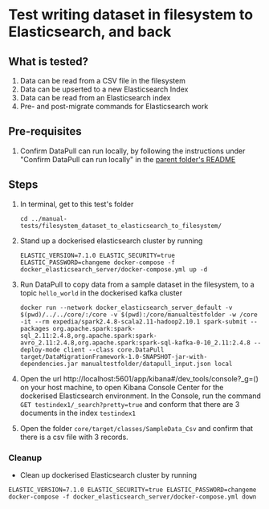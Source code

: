 # Test writing dataset in filesystem to Elasticsearch, and back

## What is tested?
1. Data can be read from a CSV file in the filesystem
1. Data can be upserted to a new Elasticsearch Index
1. Data can be read from an Elasticsearch index
1. Pre- and post-migrate commands for Elasticsearch work

## Pre-requisites

1. Confirm DataPull can run locally, by following the instructions under "Confirm DataPull can run locally" in the [parent folder's README](../README.md)

## Steps

1. In terminal, get to this test's folder
    ```shell
    cd ../manual-tests/filesystem_dataset_to_elasticsearch_to_filesystem/
    ```
   
1. Stand up a dockerised elasticsearch cluster by running
    ```shell
    ELASTIC_VERSION=7.1.0 ELASTIC_SECURITY=true ELASTIC_PASSWORD=changeme docker-compose -f docker_elasticsearch_server/docker-compose.yml up -d
    ```
   
1. Run DataPull to copy data from a sample dataset in the filesystem, to a topic `hello_world` in the dockerised kafka cluster
    ```shell
    docker run --network docker_elasticsearch_server_default -v $(pwd)/../../core/:/core -v $(pwd):/core/manualtestfolder -w /core -it --rm expedia/spark2.4.8-scala2.11-hadoop2.10.1 spark-submit --packages org.apache.spark:spark-sql_2.11:2.4.8,org.apache.spark:spark-avro_2.11:2.4.8,org.apache.spark:spark-sql-kafka-0-10_2.11:2.4.8 --deploy-mode client --class core.DataPull target/DataMigrationFramework-1.0-SNAPSHOT-jar-with-dependencies.jar manualtestfolder/datapull_input.json local
    ```

1. Open the url http://localhost:5601/app/kibana#/dev_tools/console?_g=() on your host machine, to open Kibana Console Center for the dockerised Elasticsearch environment. In the Console, run the command `GET testindex1/_search?pretty=true` and conform that there are 3 documents in the index `testindex1`

1. Open the folder `core/target/classes/SampleData_Csv` and confirm that there is a csv file with 3 records.

### Cleanup

- Clean up dockerised Elasticsearch cluster by running
```shell script
ELASTIC_VERSION=7.1.0 ELASTIC_SECURITY=true ELASTIC_PASSWORD=changeme docker-compose -f docker_elasticsearch_server/docker-compose.yml down
```